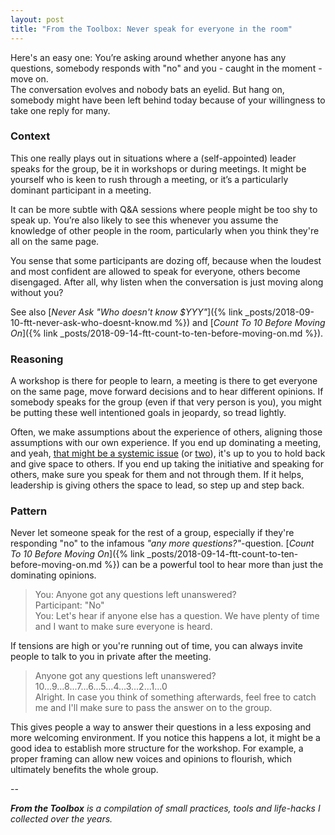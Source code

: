 ```yaml
---
layout: post
title: "From the Toolbox: Never speak for everyone in the room"
---
```

Here's an easy one: You’re asking around whether anyone has any questions, somebody responds with "no" and you - caught in the moment - move on.  
The conversation evolves and nobody bats an eyelid. But hang on, somebody might have been left behind today because of your willingness to take one reply for many.


### Context

This one really plays out in situations where a (self-appointed) leader speaks for the group, be it in workshops or during meetings. It might be yourself who is keen to rush through a meeting, or it’s a particularly dominant participant in a meeting.

It can be more subtle with Q&A sessions where people might be too shy to speak up. You’re also likely to see this whenever you assume the knowledge of other people in the room, particularly when you think they're all on the same page.

You sense that some participants are dozing off, because when the loudest and most confident are allowed to speak for everyone, others become disengaged. After all, why listen when the conversation is just moving along without you?  

See also [*Never Ask "Who doesn't know $YYY"*]({% link _posts/2018-09-10-ftt-never-ask-who-doesnt-know.md %}) and [*Count To 10 Before Moving On*]({% link _posts/2018-09-14-ftt-count-to-ten-before-moving-on.md %}).

### Reasoning

A workshop is there for people to learn, a meeting is there to get everyone on the same page, move forward decisions and to hear different opinions. If somebody speaks for the group (even if that very person is you), you might be putting these well intentioned goals in jeopardy, so tread lightly.

Often, we make assumptions about the experience of others, aligning those assumptions with our own experience. If you end up dominating a meeting, and yeah, [that might be a systemic issue](https://www.nytimes.com/2017/06/14/business/women-sexism-work-huffington-kamala-harris.html) (or [two](http://geekfeminism.wikia.com/wiki/Splaining)), it's up to you to hold back and give space to others. If you end up taking the initiative and speaking for others, make sure you speak for them and not through them. If it helps, leadership is giving others the space to lead, so step up and step back.

### Pattern

Never let someone speak for the rest of a group, especially if they're responding "no" to the infamous *"any more questions?"*-question. [*Count To 10 Before Moving On*]({% link _posts/2018-09-14-ftt-count-to-ten-before-moving-on.md %}) can be a powerful tool to hear more than just the dominating opinions.

> You: Anyone got any questions left unanswered?  
> Participant: "No"  
> You: Let's hear if anyone else has a question. We have plenty of time and I want to make sure everyone is heard.

If tensions are high or you're running out of time, you can always invite people to talk to you in private after the meeting.

> Anyone got any questions left unanswered?  
> 10...9...8...7...6...5...4...3...2...1...0  
> Alright. In case you think of something afterwards, feel free to catch me and I'll make sure to pass the answer on to the group.

This gives people a way to answer their questions in a less exposing and more welcoming environment. If you notice this happens a lot, it might be a good idea to establish more structure for the workshop. For example, a proper framing can allow new voices and opinions to flourish, which ultimately benefits the whole group.

--

_**From the Toolbox** is a compilation of small practices, tools and life-hacks I collected over the years._
